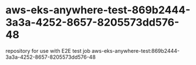 # aws-eks-anywhere-test-869b2444-3a3a-4252-8657-8205573dd576-48
repository for use with E2E test job aws-eks-anywhere-test:869b2444-3a3a-4252-8657-8205573dd576-48
